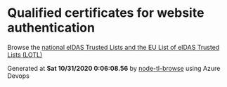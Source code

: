 # Qualified certificates for website authentication 
 Browse the [national eIDAS Trusted Lists and the EU List of eIDAS Trusted Lists (LOTL)](https://webgate.ec.europa.eu/tl-browser/#/) 
 
 
Generated at **Sat 10/31/2020  0:06:08.56** by [node-tl-browse](https://github.com/ymedlop/node-tl-browser) using Azure Devops 

